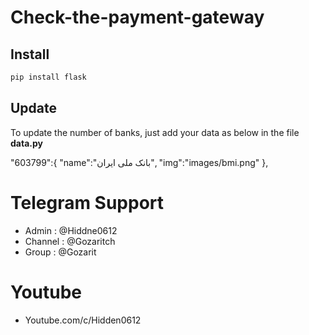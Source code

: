 # Check-the-payment-gateway


## Install
```sh
pip install flask
```

## Update
To update the number of banks, just add your data as below in the file **data.py**

"603799":{
        "name":"بانک ملی ایران",
        "img":"images/bmi.png"
},

# Telegram Support 
* Admin : @Hiddne0612
* Channel : @Gozaritch
* Group : @Gozarit

# Youtube
* Youtube.com/c/Hidden0612
